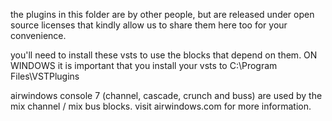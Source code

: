 the plugins in this folder are by other people, but are released under open source licenses that kindly allow us to share them here too for your convenience.

you'll need to install these vsts to use the blocks that depend on them.
ON WINDOWS it is important that you install your vsts to C:\Program Files\VSTPlugins

airwindows console 7 (channel, cascade, crunch and buss) are used by the mix channel / mix bus blocks. visit airwindows.com for more information.